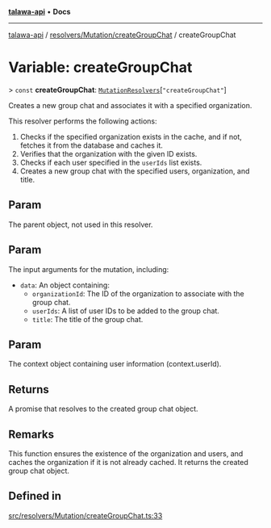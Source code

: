 [**talawa-api**](../../../../README.md) • **Docs**

***

[talawa-api](../../../../modules.md) / [resolvers/Mutation/createGroupChat](../README.md) / createGroupChat

# Variable: createGroupChat

\> `const` **createGroupChat**: [`MutationResolvers`](../../../../types/generatedGraphQLTypes/type-aliases/MutationResolvers.md)\[`"createGroupChat"`\]

Creates a new group chat and associates it with a specified organization.

This resolver performs the following actions:

1. Checks if the specified organization exists in the cache, and if not, fetches it from the database and caches it.
2. Verifies that the organization with the given ID exists.
3. Checks if each user specified in the `userIds` list exists.
4. Creates a new group chat with the specified users, organization, and title.

## Param

The parent object, not used in this resolver.

## Param

The input arguments for the mutation, including:
  - `data`: An object containing:
    - `organizationId`: The ID of the organization to associate with the group chat.
    - `userIds`: A list of user IDs to be added to the group chat.
    - `title`: The title of the group chat.

## Param

The context object containing user information (context.userId).

## Returns

A promise that resolves to the created group chat object.

## Remarks

This function ensures the existence of the organization and users, and caches the organization if it is not already cached. It returns the created group chat object.

## Defined in

[src/resolvers/Mutation/createGroupChat.ts:33](https://github.com/PalisadoesFoundation/talawa-api/blob/5e38dbf44e47f2fc703410fad29ab5c8f7f26c77/src/resolvers/Mutation/createGroupChat.ts#L33)
